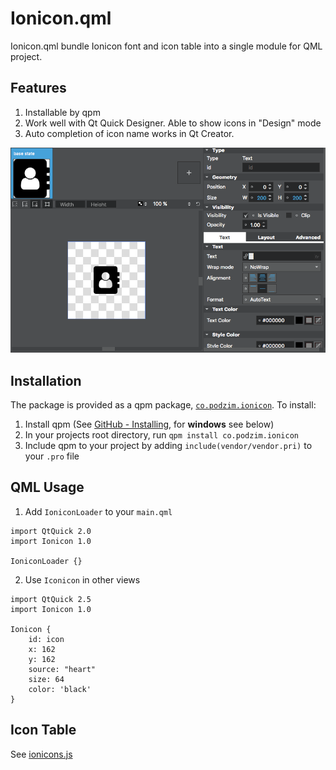 # Ionicon.qml

Ionicon.qml bundle Ionicon font and icon table into a single module for QML
project.

## Features

1. Installable by qpm
2. Work well with Qt Quick Designer. Able to show icons in "Design" mode
3. Auto completion of icon name works in Qt Creator.

![Screenshot](https://raw.githubusercontent.com/longseespace/Ionicon.qml/master/docs/designmode.png)

## Installation

The package is provided as a qpm package,
[`co.podzim.ionicon`](https://www.qpm.io/packages/co.podzim.ionicon/index.html).
To install:

1. Install qpm (See
   [GitHub - Installing](https://github.com/Cutehacks/qpm/blob/master/README.md#installing),
   for **windows** see below)
2. In your projects root directory, run `qpm install co.podzim.ionicon`
3. Include qpm to your project by adding `include(vendor/vendor.pri)` to your
   `.pro` file

## QML Usage

1. Add `IoniconLoader` to your `main.qml`

```
import QtQuick 2.0
import Ionicon 1.0

IoniconLoader {}
```

2. Use `Iconicon` in other views

```
import QtQuick 2.5
import Ionicon 1.0

Ionicon {
    id: icon
    x: 162
    y: 162
    source: "heart"
    size: 64
    color: 'black'
}
```

## Icon Table

See
[ionicons.js](https://github.com/longseespace/Ionicon.qml/blob/master/Ionicon/ionicons.js)
